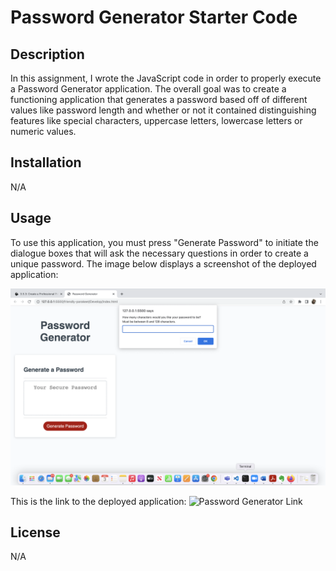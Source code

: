 # Password Generator Starter Code

## Description

In this assignment, I wrote the JavaScript code in order to properly execute a Password Generator application. The overall goal was to create a functioning application that generates a password based off of different values like password length and whether or not it contained distinguishing features like special characters, uppercase letters, lowercase letters or numeric values. 

## Installation

N/A

## Usage

To use this application, you must press "Generate Password" to initiate the dialogue boxes that will ask the necessary questions in order to create a unique password. The image below displays a screenshot of the deployed application:

![Password Generator Image](assets/images/PasswordGenerator.jpg)

This is the link to the deployed application: 
![Password Generator Link](https://jalmand2.github.io/homework-three/)




## License

N/A
